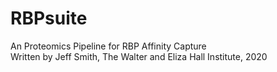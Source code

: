 # RBPsuite
An Proteomics Pipeline for RBP Affinity Capture  
Written by Jeff Smith, The Walter and Eliza Hall Institute, 2020  
